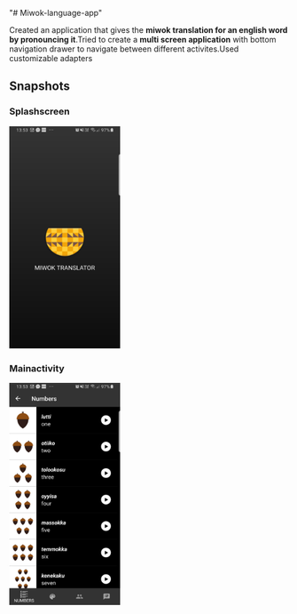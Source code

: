 "# Miwok-language-app" 

Created an application that gives the <b>miwok translation for an english word by pronouncing it</b>.Tried to create a <b>multi screen application</b> with bottom navigation drawer to navigate between different activites.Used customizable adapters

## Snapshots

### Splashscreen

<img src="Images/Screenshot_20200505-135329[1].jpg" width=200 height=400>

### Mainactivity

<img src="Images/Screenshot_20200505-135343[1].jpg" width=200 height=400>
